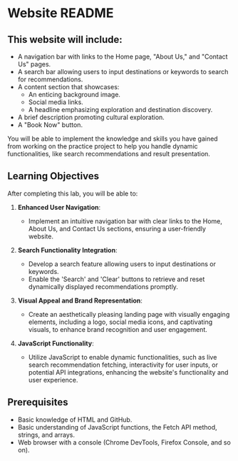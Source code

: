 # Website README

## This website will include:

- A navigation bar with links to the Home page, "About Us," and "Contact Us" pages.
- A search bar allowing users to input destinations or keywords to search for recommendations.
- A content section that showcases:
  - An enticing background image.
  - Social media links.
  - A headline emphasizing exploration and destination discovery.
- A brief description promoting cultural exploration.
- A "Book Now" button.

You will be able to implement the knowledge and skills you have gained from working on the practice project to help you handle dynamic functionalities, like search recommendations and result presentation.

## Learning Objectives

After completing this lab, you will be able to:

1. **Enhanced User Navigation**: 
   - Implement an intuitive navigation bar with clear links to the Home, About Us, and Contact Us sections, ensuring a user-friendly website.

2. **Search Functionality Integration**: 
   - Develop a search feature allowing users to input destinations or keywords.
   - Enable the 'Search' and 'Clear' buttons to retrieve and reset dynamically displayed recommendations promptly.

3. **Visual Appeal and Brand Representation**: 
   - Create an aesthetically pleasing landing page with visually engaging elements, including a logo, social media icons, and captivating visuals, to enhance brand recognition and user engagement.

4. **JavaScript Functionality**: 
   - Utilize JavaScript to enable dynamic functionalities, such as live search recommendation fetching, interactivity for user inputs, or potential API integrations, enhancing the website's functionality and user experience.

## Prerequisites

- Basic knowledge of HTML and GitHub.
- Basic understanding of JavaScript functions, the Fetch API method, strings, and arrays.
- Web browser with a console (Chrome DevTools, Firefox Console, and so on).
